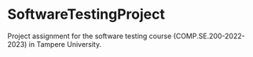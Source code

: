 # SoftwareTestingProject
Project assignment for the software testing course (COMP.SE.200-2022-2023) in Tampere University. 
